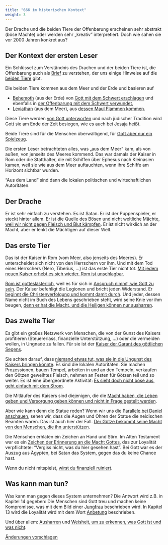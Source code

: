```yaml
---
title: "666 im historischen Kontext"
weight: 3
---
```



Der Drache und die beiden Tiere der Offenbarung erscheinen sehr abstrakt (böse Mächte) oder werden sehr „kreativ” interpretiert. Doch wie sahen sie vor 2000 Jahren konkret aus?


## Der Kontext der ersten Leser

<a name="a261"></a>
Ein Schlüssel zum Verständnis des Drachen und der beiden Tiere ist, die Offenbarung auch als [Brief](../../../background/literature/expl/the-book-of-revelation-how-to-read-it) zu verstehen, der uns einige Hinweise auf die [beiden Tiere](https://www.bibleserver.com/SLT/Offenbarung13) gibt.

Die beiden Tiere kommen aus dem Meer und der Erde und basieren auf

- [Behemoth](https://www.bibleserver.com/SLT/Hiob40%2C15-24) (aus der Erde) von [Gott mit dem Schwert erschlagen](https://www.bibleserver.com/SLT/Hiob40%2C19) und ebenfalls in [der Offenbarung mit dem Schwert verwundet](https://www.bibleserver.com/SLT/Offenbarung13%2C14),
- [Leviathan](https://www.bibleserver.com/SLT/Hiob41) (aus dem Meer), aus [dessen Maul Flammen kommen](https://www.bibleserver.com/SLT/Hiob41%2C19).


Diese Tiere werden [von Gott unterworfen](https://www.bibleserver.com/SLT/Hiob7%2C12) und nach jüdischer Tradition wird Gott sie am Ende der Zeit besiegen, wie es auch bei [Jesaja](https://www.bibleserver.com/SLT/Jesaja27%2C1) heißt.

Beide Tiere sind für die Menschen überwältigend, für [Gott aber nur ein Spielzeug](https://www.bibleserver.com/SLT/Psalm104%2C26).

Die ersten Leser betrachteten alles, was „aus dem Meer” kam, als von außen, von jenseits des Meeres kommend. Das war damals der Kaiser in Rom oder die Statthalter, die mit Schiffen über Ephesus nach Kleinasien kamen, weil sie wie aus dem Meer auftauchten, wenn ihre Schiffe am Horizont sichtbar wurden.

“Aus dem Land” sind dann die lokalen politischen und wirtschaftlichen Autoritäten.


## Der Drache

<a name="0a83"></a>
Er ist sehr einfach zu verstehen. Es ist Satan. Er ist der Puppenspieler, er steckt hinter allem. Er ist die Quelle des Bösen und nicht weltliche Mächte, [weil wir nicht gegen Fleisch und Blut kämpfen](https://www.bibleserver.com/SLT/Epheser6%2C12). Er ist nicht wirklich an der Macht, aber er lenkt die Mächtigen auf dieser Welt.


## Das erste Tier

<a name="e132"></a>
Das ist der Kaiser in Rom (vom Meer, also jenseits des Meeres). Er unterscheidet sich nicht von den Herrschern vor ihm. Und mit dem Tod eines Herrschers (Nero, Tiberius, …) ist das erste Tier nicht tot. [Mit jedem neuen Kaiser erhebt es sich wieder. Rom ist unschlagbar](https://www.bibleserver.com/SLT/Offenbarung13%2C3-4).

[Rom ist gotteslästerlich](https://www.bibleserver.com/SLT/Offenbarung13%2C4-6), weil es für sich in [Anspruch nimmt, wie Gott zu sein](../../../background/history/expl/pax-romana-key-to-understand-the-book-of-revelation). Der Kaiser befehligt die Legionen und bricht jeden Widerstand. Er [beginnt die Christenverfolgung und kommt damit durch](https://www.bibleserver.com/SLT/Offenbarung13%2C7-8). Und jeder, dessen Name nicht im Buch des Lebens geschrieben steht, wird seine Knie vor ihm beugen, [denn er hat die Macht, und die Heiligen können nur ausharren](https://www.bibleserver.com/SLT/Offenbarung13%2C10).


## Das zweite Tier

<a name="3622"></a>
Es gibt ein großes Netzwerk von Menschen, die von der Gunst des Kaisers profitieren (Steuererlass, finanzielle Unterstützung, …) oder die vermeiden wollen, in Ungnade zu fallen. Für sie ist der [Kaiser der Garant des göttlichen Segens](../../../background/history/expl/pax-romana-key-to-understand-the-book-of-revelation).

Sie achten darauf, dass [niemand etwas tut, was sie in die Ungunst des Kaisers bringen könnte](https://www.bibleserver.com/SLT/Offenbarung13%2C12). Es sind die lokalen Autoritäten. Sie machen Prozessionen, bauen Tempel, arbeiten in und an den Tempeln, verkaufen den Götzen geweihtes Fleisch, nehmen an Festen für Götzen teil und so weiter. Es ist eine übergeordnete Aktivität: [Es sieht doch nicht böse aus, geht einfach mit dem Strom](https://www.bibleserver.com/SLT/Offenbarung13%2C11).

Die Mitläufer des Kaisers sind diejenigen, die die [Macht haben, die Leben geben und Versorgung geben können und nicht in Frage gestellt werden](https://www.bibleserver.com/SLT/Offenbarung13%2C13-14).

Aber wie kann denn die Statue reden? Wenn wir uns die [Parallele bei Daniel anschauen](https://www.bibleserver.com/SLT/Daniel3%2C4-12), sehen wir, dass die Augen und Ohren der Statue die neidischen Beamten waren. Das ist auch hier der Fall. [Der Götze bekommt seine Macht von den Menschen, die ihn unterstützen](https://www.bibleserver.com/SLT/Offenbarung13%2C15).

Die Menschen erhlaten ein Zeichen an Hand und Stirn. Im Alten Testament war es ein [Zeichen der Erinnerung an die Macht Gottes](https://www.bibleserver.com/SLT/2.Mose13%2C16), das zur Loyalität verpflichtete: “Vergiss nicht, was du hier gesehen hast”. Bei Gott war es der Auszug aus Ägypten, bei Satan das System, gegen das du keine Chance hast.

Wenn du nicht mitspielst, [wirst du finanziell ruiniert](https://www.bibleserver.com/SLT/Offenbarung13%2C16-17).


## Was kann man tun?

<a name="6293"></a>
Was kann man gegen dieses System unternehmen? Die Antwort wird z.B. in Kapitel 14 gegeben: Die Menschen sind Gott treu und machen keine Kompromisse, was mit dem Bild einer [Jungfrau](https://www.bibleserver.com/SLT/Offenbarung14%2C4) beschrieben wird. In Kapitel 13 wird die Loyalität wird mit dem Wort [Anbetung](https://www.bibleserver.com/SLT/Offenbarung13%2C8) beschrieben.

Und über allem: [Ausharren](https://www.bibleserver.com/SLT/Offenbarung13%2C10) und [Weisheit, um zu erkennen, was Gott ist und was nicht](https://www.bibleserver.com/SLT/Offenbarung13%2C18).




[Änderungen vorschlagen](https://github.com/revelation-today/revelation-today/blob/main/exampleSite/content/docs/content/beasts/expl/the-beasts-and-the-666-in-historical-context.de.md)
